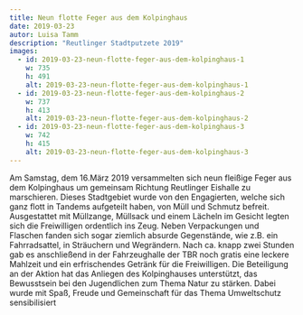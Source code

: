 ```yaml
---
title: Neun flotte Feger aus dem Kolpinghaus
date: 2019-03-23
autor: Luisa Tamm
description: "Reutlinger Stadtputzete 2019"
images:
  - id: 2019-03-23-neun-flotte-feger-aus-dem-kolpinghaus-1
    w: 735
    h: 491
    alt: 2019-03-23-neun-flotte-feger-aus-dem-kolpinghaus-1
  - id: 2019-03-23-neun-flotte-feger-aus-dem-kolpinghaus-2
    w: 737
    h: 413
    alt: 2019-03-23-neun-flotte-feger-aus-dem-kolpinghaus-2
  - id: 2019-03-23-neun-flotte-feger-aus-dem-kolpinghaus-3
    w: 742
    h: 415
    alt: 2019-03-23-neun-flotte-feger-aus-dem-kolpinghaus-3
---
```


Am Samstag, dem 16.März 2019 versammelten sich neun fleißige Feger aus dem Kolpinghaus um gemeinsam Richtung Reutlinger Eishalle zu marschieren. Dieses Stadtgebiet wurde von den Engagierten, welche sich ganz flott in Tandems aufgeteilt haben, von Müll und Schmutz befreit. Ausgestattet mit Müllzange, Müllsack und einem Lächeln im Gesicht legten sich die Freiwilligen ordentlich ins Zeug. Neben Verpackungen und Flaschen fanden sich sogar ziemlich absurde Gegenstände, wie z.B. ein Fahrradsattel, in Sträuchern und Wegrändern. Nach ca. knapp zwei Stunden gab es anschließend in der Fahrzeughalle der TBR noch gratis eine leckere Mahlzeit und ein erfrischendes Getränk für die Freiwilligen. Die Beteiligung an der Aktion hat das Anliegen des Kolpinghauses unterstützt, das Bewusstsein bei den Jugendlichen zum Thema Natur zu stärken. Dabei wurde mit Spaß, Freude und Gemeinschaft für das Thema Umweltschutz sensibilisiert
